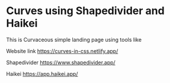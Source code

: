 # Curves using Shapedivider and Haikei

This is Curvaceous simple landing page using tools like

Website link
https://curves-in-css.netlify.app/

Shapedivider
https://www.shapedivider.app/

Haikei
https://app.haikei.app/
